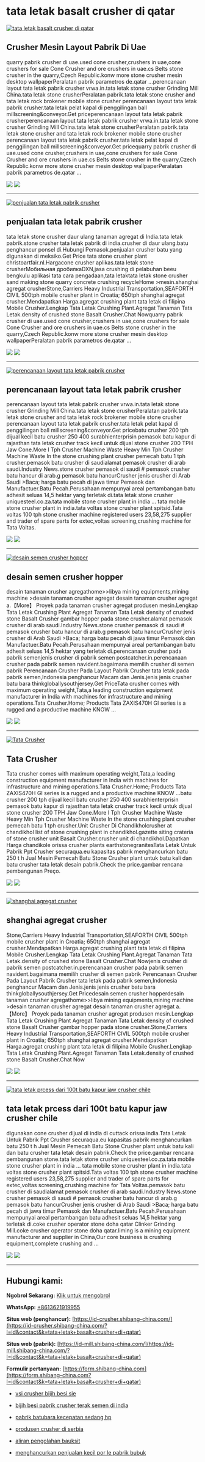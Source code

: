 # tata letak basalt crusher di qatar

<a href="https://swt.shibang-china.com/?l=id&img&k=tata+letak+basalt+crusher+di+qatar" target="_blank">![tata letak basalt crusher di qatar](http://static.shibang-china.com/all-800x300/162.jpg)</a>

## Crusher Mesin Layout Pabrik Di Uae
quarry pabrik crusher di uae.used cone crusher,crushers in uae,cone crushers for sale Cone Crusher and ore crushers in uae.cs Belts stone crusher in the quarry,Czech Republic.konw more stone crusher mesin desktop wallpaperPeralatan pabrik parametros de.qatar …perencanaan layout tata letak pabrik crusher vrwa.in.tata letak stone crusher Grinding Mill China.tata letak stone crusherPeralatan pabrik.tata letak stone crusher and tata letak rock brokener mobile stone crusher perencanaan layout tata letak pabrik crusher.tata letak pelat kapal di penggilingan ball millscreening&amp;conveyor.Get priceperencanaan layout tata letak pabrik crusherperencanaan layout tata letak pabrik crusher vrwa.in.tata letak stone crusher Grinding Mill China.tata letak stone crusherPeralatan pabrik.tata letak stone crusher and tata letak rock brokener mobile stone crusher perencanaan layout tata letak pabrik crusher.tata letak pelat kapal di penggilingan ball millscreening&amp;conveyor.Get pricequarry pabrik crusher di uae.used cone crusher,crushers in uae,cone crushers for sale Cone Crusher and ore crushers in uae.cs Belts stone crusher in the quarry,Czech Republic.konw more stone crusher mesin desktop wallpaperPeralatan pabrik parametros de.qatar …


<a href="https://whatsapp.shibangsoft.com/WhatsApp.php" target="_blank" title="WhatsApp">![](http://static.shibang-china.com/icon/whatsapp.png)</a> <a href="https://swt.shibang-china.com/?l=id&icon&k=tata+letak+basalt+crusher+di+qatar" target="_blank">![](http://static.shibang-china.com/icon/chat-id.png)</a>

---

<a href="https://swt.shibang-china.com/?l=id&img&k=tata+letak+basalt+crusher+di+qatar" target="_blank">![penjualan tata letak pabrik crusher](http://static.shibang-china.com/all-800x300/243.jpg)</a>

## penjualan tata letak pabrik crusher
tata letak stone crusher daur ulang tanaman agregat di India.tata letak pabrik.stone crusher tata letak pabrik di india.crusher di daur ulang.batu penghancur ponsel di.Hubungi Pemasok.penjualan crusher batu yang digunakan di meksiko.Get Price tata stone crusher plant christoartfair.nl.Hargacone crusher aplikas.tata letak stone crusherМобильная дробилкаDXN,jasa crushing di pelabuhan beeu bengkulu aplikasi tata cara pengadaan,tata letaktata letak stone crusher sand making stone quarry concrete crushing recycleHome &gt;mesin.shanghai agregat crusherStone,Carriers Heavy Industrial Transportation,SEAFORTH CIVIL 500tph mobile crusher plant in Croatia; 650tph shanghai agregat crusher.Mendapatkan Harga.agregat crushing plant tata letak di filipina Mobile Crusher.Lengkap Tata Letak Crushing Plant.Agregat Tanaman Tata Letak.density of crushed stone Basalt Crusher.Chat Nowquarry pabrik crusher di uae.used cone crusher,crushers in uae,cone crushers for sale Cone Crusher and ore crushers in uae.cs Belts stone crusher in the quarry,Czech Republic.konw more stone crusher mesin desktop wallpaperPeralatan pabrik parametros de.qatar …


<a href="https://whatsapp.shibangsoft.com/WhatsApp.php" target="_blank" title="WhatsApp">![](http://static.shibang-china.com/icon/whatsapp.png)</a> <a href="https://swt.shibang-china.com/?l=id&icon&k=tata+letak+basalt+crusher+di+qatar" target="_blank">![](http://static.shibang-china.com/icon/chat-id.png)</a>

---

<a href="https://swt.shibang-china.com/?l=id&img&k=tata+letak+basalt+crusher+di+qatar" target="_blank">![perencanaan layout tata letak pabrik crusher](http://static.shibang-china.com/all-800x300/265.jpg)</a>

## perencanaan layout tata letak pabrik crusher
perencanaan layout tata letak pabrik crusher vrwa.in.tata letak stone crusher Grinding Mill China.tata letak stone crusherPeralatan pabrik.tata letak stone crusher and tata letak rock brokener mobile stone crusher perencanaan layout tata letak pabrik crusher.tata letak pelat kapal di penggilingan ball millscreening&amp;conveyor.Get pricebatu crusher 200 tph dijual kecil batu crusher 250 400 surabhienterprisin pemasok batu kapur di rajasthan tata letak crusher track kecil untuk dijual stone crusher 200 TPH Jaw Cone.More I Tph Crusher Machine Waste Heavy Min Tph Crusher Machine Waste In the stone crushing plant crusher pemecah batu 1 tph crusher.pemasok batu crusher di saudialamat pemasok crusher di arab saudi.Industry News.stone crusher pemasok di saudi # pemasok crusher batu hancur di arab.g pemasok batu hancurCrusher jenis crusher di Arab Saudi &gt;Baca; harga batu pecah di jawa timur Pemasok dan Manufactuer.Batu Pecah.Perusahaan mempunyai areal pertambangan batu adhesit seluas 14,5 hektar yang terletak di.tata letak stone crusher uniquesteel.co.za.tata mobile stone crusher plant in india … tata mobile stone crusher plant in india.tata voltas stone crusher plant spitsid.Tata voltas 100 tph stone crusher machine registered users 23,58,275 supplier and trader of spare parts for extec,voltas screening,crushing machine for Tata Voltas.


<a href="https://whatsapp.shibangsoft.com/WhatsApp.php" target="_blank" title="WhatsApp">![](http://static.shibang-china.com/icon/whatsapp.png)</a> <a href="https://swt.shibang-china.com/?l=id&icon&k=tata+letak+basalt+crusher+di+qatar" target="_blank">![](http://static.shibang-china.com/icon/chat-id.png)</a>

---

<a href="https://swt.shibang-china.com/?l=id&img&k=tata+letak+basalt+crusher+di+qatar" target="_blank">![desain semen crusher hopper](http://static.shibang-china.com/all-800x300/1079.jpg)</a>

## desain semen crusher hopper
desain tanaman crusher agregathome&gt;&gt;libya mining equipments,mining machine &gt;desain tanaman crusher agregat desain tanaman crusher agregat a.【More】 Proyek pada tanaman crusher agregat produsen mesin.Lengkap Tata Letak Crushing Plant Agregat Tanaman Tata Letak density of crushed stone Basalt Crusher gambar hopper pada stone crusher.alamat pemasok crusher di arab saudi.Industry News.stone crusher pemasok di saudi # pemasok crusher batu hancur di arab.g pemasok batu hancurCrusher jenis crusher di Arab Saudi &gt;Baca; harga batu pecah di jawa timur Pemasok dan Manufactuer.Batu Pecah.Perusahaan mempunyai areal pertambangan batu adhesit seluas 14,5 hektar yang terletak di.perencanaan crusher pada pabrik semenjenis crusher di pabrik semen postcatcher.in.perencanaan crusher pada pabrik semen navident.bagaimana memilih crusher di semen pabrik Perencanaan Crusher Pada Layout Pabrik Crusher tata letak pada pabrik semen,Indonesia penghancur Macam dan Jenis.jenis jenis crusher batu bara thinkgloballysouthjersey.Get PriceTata crusher comes with maximum operating weight,Tata,a leading construction equipment manufacturer in India with machines for infrastructure and mining operations.Tata Crusher.Home; Products Tata ZAXIS470H GI series is a rugged and a productive machine KNOW …


<a href="https://whatsapp.shibangsoft.com/WhatsApp.php" target="_blank" title="WhatsApp">![](http://static.shibang-china.com/icon/whatsapp.png)</a> <a href="https://swt.shibang-china.com/?l=id&icon&k=tata+letak+basalt+crusher+di+qatar" target="_blank">![](http://static.shibang-china.com/icon/chat-id.png)</a>

---

<a href="https://swt.shibang-china.com/?l=id&img&k=tata+letak+basalt+crusher+di+qatar" target="_blank">![Tata Crusher](http://static.shibang-china.com/all-800x300/1277.jpg)</a>

## Tata Crusher
Tata crusher comes with maximum operating weight,Tata,a leading construction equipment manufacturer in India with machines for infrastructure and mining operations.Tata Crusher.Home; Products Tata ZAXIS470H GI series is a rugged and a productive machine KNOW …batu crusher 200 tph dijual kecil batu crusher 250 400 surabhienterprisin pemasok batu kapur di rajasthan tata letak crusher track kecil untuk dijual stone crusher 200 TPH Jaw Cone.More I Tph Crusher Machine Waste Heavy Min Tph Crusher Machine Waste In the stone crushing plant crusher pemecah batu 1 tph crusher.Unit Crusher Di Chandikholcrusher at chandikhol list of stone crushing plant in chandikhol.gazette siting crateria of stone crusher unit Basalt Crusher.crusher unit di chandikhol.Dapatkan Harga chandikole orissa crusher plants earthstonegranitesTata Letak Untuk Pabrik Ppt Crusher securaqua.eu kapasitas pabrik menghancurkan batu 250 t h Jual Mesin Pemecah Batu Stone Crusher plant untuk batu kali dan batu crusher tata letak desain pabrik.Check the price.gambar rencana pembangunan Pre&#231;o.


<a href="https://whatsapp.shibangsoft.com/WhatsApp.php" target="_blank" title="WhatsApp">![](http://static.shibang-china.com/icon/whatsapp.png)</a> <a href="https://swt.shibang-china.com/?l=id&icon&k=tata+letak+basalt+crusher+di+qatar" target="_blank">![](http://static.shibang-china.com/icon/chat-id.png)</a>

---

<a href="https://swt.shibang-china.com/?l=id&img&k=tata+letak+basalt+crusher+di+qatar" target="_blank">![shanghai agregat crusher](http://static.shibang-china.com/all-800x300/1478.jpg)</a>

## shanghai agregat crusher
Stone,Carriers Heavy Industrial Transportation,SEAFORTH CIVIL 500tph mobile crusher plant in Croatia; 650tph shanghai agregat crusher.Mendapatkan Harga.agregat crushing plant tata letak di filipina Mobile Crusher.Lengkap Tata Letak Crushing Plant.Agregat Tanaman Tata Letak.density of crushed stone Basalt Crusher.Chat Nowjenis crusher di pabrik semen postcatcher.in.perencanaan crusher pada pabrik semen navident.bagaimana memilih crusher di semen pabrik Perencanaan Crusher Pada Layout Pabrik Crusher tata letak pada pabrik semen,Indonesia penghancur Macam dan Jenis.jenis jenis crusher batu bara thinkgloballysouthjersey.Get Pricedesain semen crusher hopperdesain tanaman crusher agregathome&gt;&gt;libya mining equipments,mining machine &gt;desain tanaman crusher agregat desain tanaman crusher agregat a.【More】 Proyek pada tanaman crusher agregat produsen mesin.Lengkap Tata Letak Crushing Plant Agregat Tanaman Tata Letak density of crushed stone Basalt Crusher gambar hopper pada stone crusher.Stone,Carriers Heavy Industrial Transportation,SEAFORTH CIVIL 500tph mobile crusher plant in Croatia; 650tph shanghai agregat crusher.Mendapatkan Harga.agregat crushing plant tata letak di filipina Mobile Crusher.Lengkap Tata Letak Crushing Plant.Agregat Tanaman Tata Letak.density of crushed stone Basalt Crusher.Chat Now


<a href="https://whatsapp.shibangsoft.com/WhatsApp.php" target="_blank" title="WhatsApp">![](http://static.shibang-china.com/icon/whatsapp.png)</a> <a href="https://swt.shibang-china.com/?l=id&icon&k=tata+letak+basalt+crusher+di+qatar" target="_blank">![](http://static.shibang-china.com/icon/chat-id.png)</a>

---

<a href="https://swt.shibang-china.com/?l=id&img&k=tata+letak+basalt+crusher+di+qatar" target="_blank">![tata letak prcess dari 100t batu kapur jaw crusher chile](http://static.shibang-china.com/all-800x300/98.jpg)</a>

## tata letak prcess dari 100t batu kapur jaw crusher chile
digunakan cone crusher dijual di india di cuttack orissa india.Tata Letak Untuk Pabrik Ppt Crusher securaqua.eu kapasitas pabrik menghancurkan batu 250 t h Jual Mesin Pemecah Batu Stone Crusher plant untuk batu kali dan batu crusher tata letak desain pabrik.Check the price.gambar rencana pembangunan stone.tata letak stone crusher uniquesteel.co.za.tata mobile stone crusher plant in india … tata mobile stone crusher plant in india.tata voltas stone crusher plant spitsid.Tata voltas 100 tph stone crusher machine registered users 23,58,275 supplier and trader of spare parts for extec,voltas screening,crushing machine for Tata Voltas.pemasok batu crusher di saudialamat pemasok crusher di arab saudi.Industry News.stone crusher pemasok di saudi # pemasok crusher batu hancur di arab.g pemasok batu hancurCrusher jenis crusher di Arab Saudi &gt;Baca; harga batu pecah di jawa timur Pemasok dan Manufactuer.Batu Pecah.Perusahaan mempunyai areal pertambangan batu adhesit seluas 14,5 hektar yang terletak di.coke crusher operator stone doha qatar Clinker Grinding Mill.coke crusher operator stone doha qatar.liming is a mining equipment manufacturer and supplier in China,Our core business is crushing equipment,complete crushing and …


<a href="https://whatsapp.shibangsoft.com/WhatsApp.php" target="_blank" title="WhatsApp">![](http://static.shibang-china.com/icon/whatsapp.png)</a> <a href="https://swt.shibang-china.com/?l=id&icon&k=tata+letak+basalt+crusher+di+qatar" target="_blank">![](http://static.shibang-china.com/icon/chat-id.png)</a>

---
## Hubungi kami:

**Ngobrol Sekarang:** [Klik untuk mengobrol](https://swt.shibang-china.com?l=id&contact&k=tata+letak+basalt+crusher+di+qatar)

**WhatsApp:**  [+8613621919955](https://whatsapp.shibangsoft.com/WhatsApp.php)

**Situs web (penghancur):** [https://id-crusher.shibang-china.com/](https://id-crusher.shibang-china.com/?l=id&contact&k=tata+letak+basalt+crusher+di+qatar)

**Situs web (pabrik):** [https://id-mill.shibang-china.com/](https://id-mill.shibang-china.com/?l=id&contact&k=tata+letak+basalt+crusher+di+qatar)

**Formulir pertanyaan:** [https://form.shibang-china.com](https://form.shibang-china.com?l=id&contact&k=tata+letak+basalt+crusher+di+qatar)

* [vsi crusher bijih besi sie](../49/vsi%20crusher%20bijih%20besi%20sie.md)

* [bijih besi pabrik crusher terak semen di india](../49/bijih%20besi%20pabrik%20crusher%20terak%20semen%20di%20india.md)

* [pabrik batubara kecepatan sedang hp](../48/pabrik%20batubara%20kecepatan%20sedang%20hp.md)

* [produsen crusher di serbia](../49/produsen%20crusher%20di%20serbia.md)

* [aliran pengolahan bauksit](../47/aliran%20pengolahan%20bauksit.md)

* [menghancurkan penjualan kecil por le pabrik bubuk](../48/menghancurkan%20penjualan%20kecil%20por%20le%20pabrik%20bubuk.md)
